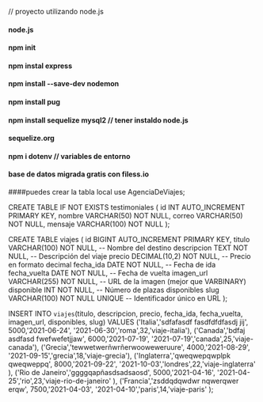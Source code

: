 // proyecto utilizando node.js
#### node.js
#### npm init
#### npm instal express
#### npm install --save-dev nodemon
#### npm install pug
#### npm install sequelize mysql2 // tener instaldo node.js
#### sequelize.org
#### npm i dotenv // variables de entorno
#### base de datos migrada gratis con filess.io

####puedes crear la tabla local 
use AgenciaDeViajes;

CREATE TABLE IF NOT EXISTS testimoniales ( 
id INT AUTO_INCREMENT PRIMARY KEY, 
nombre VARCHAR(50) NOT NULL, 
correo VARCHAR(50) NOT NULL, 
mensaje VARCHAR(100) NOT NULL );

CREATE TABLE viajes ( 
id BIGINT AUTO_INCREMENT PRIMARY KEY, 
titulo VARCHAR(100) NOT NULL, -- Nombre del destino 
descripcion TEXT NOT NULL, -- Descripción del viaje 
precio DECIMAL(10,2) NOT NULL, -- Precio en formato decimal 
fecha_ida DATE NOT NULL, -- Fecha de ida 
fecha_vuelta DATE NOT NULL, -- Fecha de vuelta 
imagen_url VARCHAR(255) NOT NULL, -- URL de la imagen (mejor que VARBINARY) 
disponible INT NOT NULL, -- Número de plazas disponibles 
slug VARCHAR(100) NOT NULL UNIQUE -- Identificador único en URL );


INSERT INTO `viajes`(titulo, descripcion, precio, fecha_ida, fecha_vuelta, imagen_url, disponibles, slug) 
VALUES 
('Italia','sdfafasdf fasdfdfdfasdj jij', 5000,'2021-06-24', '2021-06-30','roma',32,'viaje-italia'),
('Canada','bdfaj asdfasd fwefwefetjjaw', 6000,'2021-07-19', '2021-07-19','canada',25,'viaje-canada'),
('Grecia','tewwetwerñwrñerwooweweruure', 4000,'2021-08-29', '2021-09-15','grecia',18,'viaje-grecia'),
('Inglaterra','qweqwepqwplpk qweqweppq', 8000,'2021-09-22', '2021-10-03','londres',22,'viaje-inglaterra' ),
('Rio de Janeiro','ggggqapñasdsadsaosd', 5000,'2021-04-16', '2021-04-25','rio',23,'viaje-rio-de-janeiro' ),
('Francia','zsddqdqwdwr nqwerqwer erqw', 7500,'2021-04-03', '2021-04-10','paris',14,'viaje-paris' );